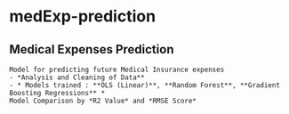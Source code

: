 # medExp-prediction
 ## Medical Expenses Prediction
    Model for predicting future Medical Insurance expenses
    - *Analysis and Cleaning of Data**
    - * Models trained : **OLS (Linear)**, **Random Forest**, **Gradient Boosting Regressions** *
    Model Comparison by *R2 Value* and *RMSE Score*
